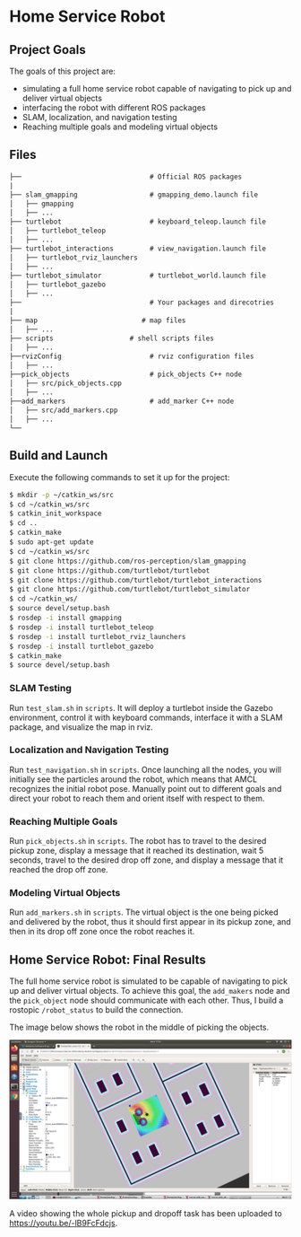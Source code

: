 # Home Service Robot

## Project Goals

The goals of this project are:
- simulating a full home service robot capable of navigating to pick up and deliver virtual objects
- interfacing the robot with different ROS packages
- SLAM, localization, and navigation testing
- Reaching multiple goals and modeling virtual objects

## Files
    ├──                                # Official ROS packages
    |
    ├── slam_gmapping                  # gmapping_demo.launch file                   
    │   ├── gmapping
    │   ├── ...
    ├── turtlebot                      # keyboard_teleop.launch file
    │   ├── turtlebot_teleop
    │   ├── ...
    ├── turtlebot_interactions         # view_navigation.launch file      
    │   ├── turtlebot_rviz_launchers
    │   ├── ...
    ├── turtlebot_simulator            # turtlebot_world.launch file 
    │   ├── turtlebot_gazebo
    │   ├── ...
    ├──                                # Your packages and direcotries
    |
    ├── map                          # map files
    │   ├── ...
    ├── scripts                   # shell scripts files
    │   ├── ...
    ├──rvizConfig                      # rviz configuration files
    │   ├── ...
    ├──pick_objects                    # pick_objects C++ node
    │   ├── src/pick_objects.cpp
    │   ├── ...
    ├──add_markers                     # add_marker C++ node
    │   ├── src/add_markers.cpp
    │   ├── ...
    └──
## Build and Launch

Execute the following commands to set it up for the project:
```sh
$ mkdir -p ~/catkin_ws/src
$ cd ~/catkin_ws/src
$ catkin_init_workspace
$ cd ..
$ catkin_make
$ sudo apt-get update
$ cd ~/catkin_ws/src
$ git clone https://github.com/ros-perception/slam_gmapping
$ git clone https://github.com/turtlebot/turtlebot
$ git clone https://github.com/turtlebot/turtlebot_interactions
$ git clone https://github.com/turtlebot/turtlebot_simulator
$ cd ~/catkin_ws/
$ source devel/setup.bash
$ rosdep -i install gmapping
$ rosdep -i install turtlebot_teleop
$ rosdep -i install turtlebot_rviz_launchers
$ rosdep -i install turtlebot_gazebo
$ catkin_make
$ source devel/setup.bash
```

### SLAM Testing

Run `test_slam.sh` in `scripts`. It will deploy a turtlebot inside the Gazebo environment, control it with keyboard commands, interface it with a SLAM package, and visualize the map in rviz.

### Localization and Navigation Testing

Run `test_navigation.sh` in `scripts`. Once launching all the nodes, you will initially see the particles around the robot, which means that AMCL recognizes the initial robot pose. Manually point out to different goals and direct your robot to reach them and orient itself with respect to them.

### Reaching Multiple Goals

Run `pick_objects.sh` in `scripts`. The robot has to travel to the desired pickup zone, display a message that it reached its destination, wait 5 seconds, travel to the desired drop off zone, and display a message that it reached the drop off zone.

### Modeling Virtual Objects

Run `add_markers.sh` in `scripts`. The virtual object is the one being picked and delivered by the robot, thus it should first appear in its pickup zone, and then in its drop off zone once the robot reaches it. 

## Home Service Robot: Final Results

 The full home service robot is simulated to be capable of navigating to pick up and deliver virtual objects. To achieve this goal, the `add_makers` node and the `pick_object` node should communicate with each other. Thus, I build a rostopic `/robot_status` to build the connection.

The image below shows the robot in the middle of picking the objects.

![](result.png)

A video showing the whole pickup and dropoff task has been uploaded to https://youtu.be/-lB9FcFdcjs.